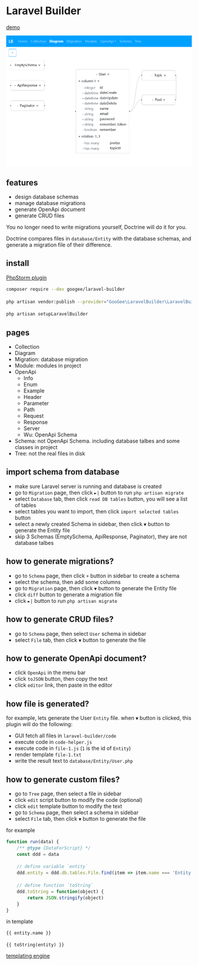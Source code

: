 # Laravel Builder

[demo](https://googee.github.io/laravel-builder/build001)

![diagram](image/diagram.png)


## features

- design database schemas
- manage database migrations
- generate OpenApi document
- generate CRUD files

You no longer need to write migrations yourself, Doctrine will do it for you.

Doctrine compares files in `database/Entity` with the database schemas, and generate a migration file of their difference.


## install

[PhpStorm plugin](https://plugins.jetbrains.com/plugin/20064)

```bash
composer require --dev googee/laravel-builder

php artisan vendor:publish --provider="GooGee\LaravelBuilder\LaravelBuilderServiceProvider"

php artisan setupLaravelBuilder
```


## pages

- Collection
- Diagram
- Migration: database migration
- Module: modules in project
- OpenApi
    - Info
    - Enum
    - Example
    - Header
    - Parameter
    - Path
    - Request
    - Response
    - Server
    - Wu: OpenApi Schema
- Schema: not OpenApi Schema. including database talbes and some classes in project
- Tree: not the real files in disk


## import schema from database

- make sure Laravel server is running and database is created
- go to `Migration` page, then click `►|` button to run `php artisan migrate`
- select `Database` tab, then click `read DB tables` button, you will see a list of tables
- select tables you want to import, then click `import selected tables` button
- select a newly created Schema in sidebar, then click `▼` button to generate the Entity file
- skip 3 Schemas (EmptySchema, ApiResponse, Paginator), they are not database talbes


## how to generate migrations?

- go to `Schema` page, then click `+` button in sidebar to create a schema
- select the schema, then add some columns
- go to `Migration` page, then click `▼` button to generate the Entity file
- click `diff` button to generate a migration file
- click `►|` button to run `php artisan migrate`


## how to generate CRUD files?

- go to `Schema` page, then select `User` schema in sidebar
- select `File` tab, then click `▼` button to generate the file


## how to generate OpenApi document?

- click `OpenApi` in the menu bar
- click `toJSON` button, then copy the text
- click `editor` link, then paste in the editor


## how file is generated?

for example, lets generate the User `Entity` file.
when `▼` button is clicked, this plugin will do the following:

- GUI fetch all files in `laravel-builder/code`
- execute code in `code-helper.js`
- execute code in `file-1.js` (`1` is the id of `Entity`)
- render template `file-1.txt`
- write the result text to `database/Entity/User.php`


## how to generate custom files?

- go to `Tree` page, then select a file in sidebar
- click `edit` script button to modify the code (optional)
- click `edit` template button to modify the text
- go to `Schema` page, then select a schema in sidebar
- select `File` tab, then click `▼` button to generate the file

for example

```JavaScript
function run(data) {
    /** @type {DataForScript} */
    const ddd = data

    // define variable `entity`
    ddd.entity = ddd.db.tables.File.find(item => item.name === 'Entity')

    // define function `toString`
    ddd.toString = function(object) {
        return JSON.stringify(object)
    }
}
```

in template

```
{{ entity.name }}

{{ toString(entity) }}
```

[templating engine](https://mozilla.github.io/nunjucks/templating.html)
